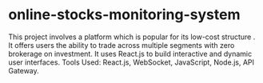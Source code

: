 # online-stocks-monitoring-system
This project involves a platform which is popular for its low-cost structure . It offers users the ability to trade across multiple segments with zero brokerage on investment. It uses React.js to build interactive and dynamic user interfaces. Tools Used: React.js, WebSocket, JavaScript, Node.js, API Gateway.
